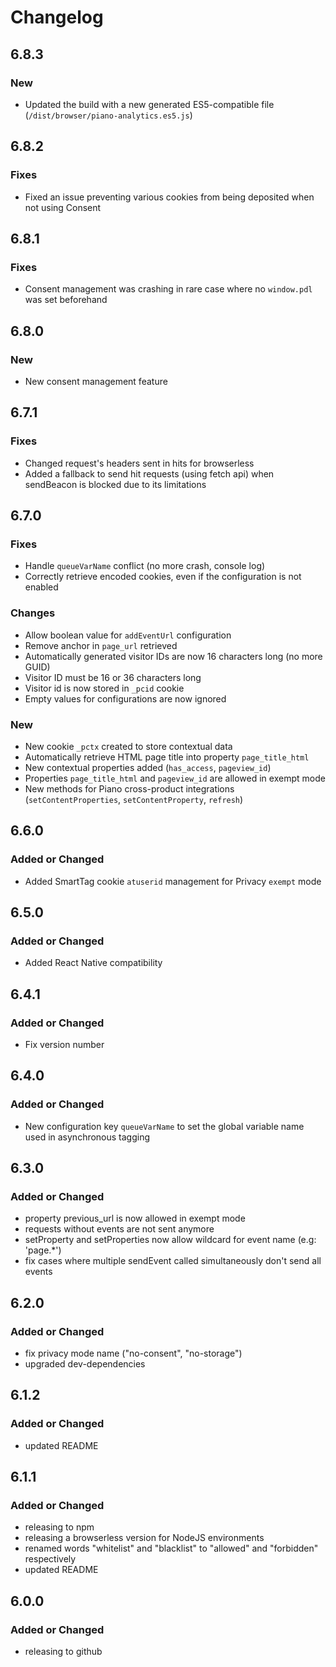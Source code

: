 # Changelog

## 6.8.3
### New
- Updated the build with a new generated ES5-compatible file (`/dist/browser/piano-analytics.es5.js`)

## 6.8.2
### Fixes
- Fixed an issue preventing various cookies from being deposited when not using Consent

## 6.8.1
### Fixes
- Consent management was crashing in rare case where no `window.pdl` was set beforehand

## 6.8.0
### New
- New consent management feature

## 6.7.1
### Fixes
- Changed request's headers sent in hits for browserless 
- Added a fallback to send hit requests (using fetch api) when sendBeacon is blocked due to its limitations

## 6.7.0
### Fixes
- Handle `queueVarName` conflict (no more crash, console log)
- Correctly retrieve encoded cookies, even if the configuration is not enabled

### Changes
- Allow boolean value for `addEventUrl` configuration
- Remove anchor in `page_url` retrieved
- Automatically generated visitor IDs are now 16 characters long (no more GUID)
- Visitor ID must be 16 or 36 characters long
- Visitor id is now stored in `_pcid` cookie
- Empty values for configurations are now ignored

### New
- New cookie `_pctx` created to store contextual data
- Automatically retrieve HTML page title into property `page_title_html`
- New contextual properties added (`has_access`, `pageview_id`)
- Properties `page_title_html` and `pageview_id` are allowed in exempt mode
- New methods for Piano cross-product integrations (`setContentProperties`, `setContentProperty`, `refresh`)

## 6.6.0
### Added or Changed
- Added SmartTag cookie `atuserid` management for Privacy `exempt` mode

## 6.5.0
### Added or Changed
- Added React Native compatibility

## 6.4.1
### Added or Changed
- Fix version number

## 6.4.0

### Added or Changed
- New configuration key `queueVarName` to set the global variable name used in asynchronous tagging

## 6.3.0

### Added or Changed
- property previous_url is now allowed in exempt mode
- requests without events are not sent anymore
- setProperty and setProperties now allow wildcard for event name (e.g: 'page.*')
- fix cases where multiple sendEvent called simultaneously don't send all events

## 6.2.0

### Added or Changed
- fix privacy mode name ("no-consent", "no-storage")
- upgraded dev-dependencies

## 6.1.2

### Added or Changed
- updated README

## 6.1.1

### Added or Changed
- releasing to npm
- releasing a browserless version for NodeJS environments
- renamed words "whitelist" and "blacklist" to "allowed" and "forbidden" respectively
- updated README 

## 6.0.0

### Added or Changed
- releasing to github
